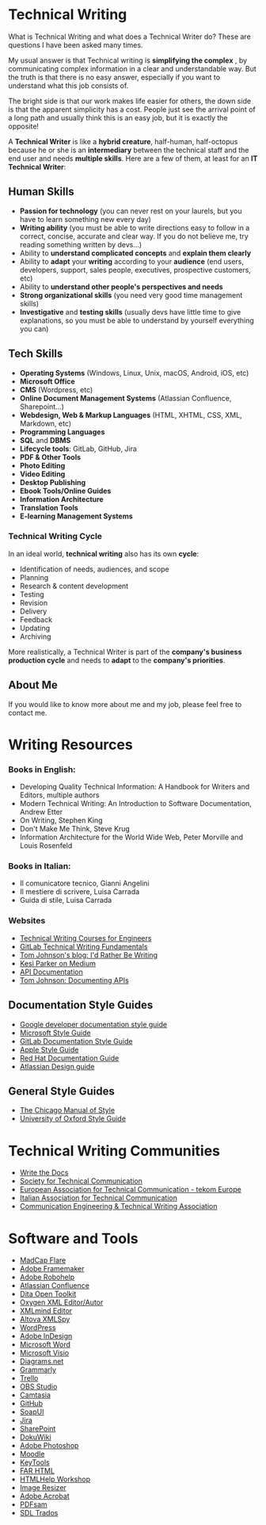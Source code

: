 # Technical Writing

What is Technical Writing and what does a Technical Writer do? These are questions I have been asked many times. 

My usual answer is that Technical writing is  **simplifying the complex** , by communicating complex information in a clear and understandable way. But the truth is that there is no easy answer, especially if you want to understand what this job consists of.

The bright side is that our work makes life easier for others, the down side is that the apparent simplicity has a cost. People just see the arrival point of a long path and usually think this is an easy job, but it is exactly the opposite!

A  **Technical Writer**  is like a  **hybrid creature**, half-human, half-octopus because he or she is an **intermediary** between the technical staff and the end user and needs **multiple skills**.
 Here are a few of them, at least for an **IT Technical Writer**:

## Human Skills

- **Passion for technology** (you can never rest on your laurels, but you have to learn something new every day)
- **Writing ability** (you must be able to write directions easy to follow in a correct, concise, accurate and clear way. If you do not believe me, try reading something written by devs…)
- Ability to **understand complicated concepts** and **explain them clearly**
- Ability to **adapt** your **writing** according to your **audience** (end users, developers, support, sales people, executives, prospective customers, etc)
- Ability to **understand other people&#39;s perspectives and needs**
- **Strong organizational skills** (you need very good time management skills)
- **Investigative** and **testing skills** (usually devs have little time to give explanations, so you must be able to understand by yourself everything you can)

## Tech Skills

- **Operating Systems** (Windows, Linux, Unix, macOS, Android, iOS, etc)
- **Microsoft Office**
- **CMS** (Wordpress, etc)
- **Online Document Management Systems** (Atlassian Confluence, Sharepoint…)
- **Webdesign, Web &amp; Markup Languages** (HTML, XHTML, CSS, XML, Markdown, etc)
- **Programming Languages**
- **SQL** and **DBMS**
- **Lifecycle tools**: GitLab, GitHub, Jira
- **PDF &amp; Other Tools**
- **Photo Editing**
- **Video Editing**
- **Desktop Publishing**
- **Ebook Tools/Online Guides**
- **Information Architecture**
- **Translation Tools**
- **E-learning Management Systems**

### **Technical Writing Cycle**

In an ideal world, **technical writing** also has its own **cycle**:

- Identification of needs, audiences, and scope
- Planning
- Research &amp; content development
- Testing
- Revision
- Delivery
- Feedback
- Updating
- Archiving

More realistically, a Technical Writer is part of the **company&#39;s business production cycle** and needs to **adapt** to the **company's priorities**.

## About Me

If you would like to know more about me and my job, please feel free to contact me.

# Writing Resources

### **Books in English:**

- Developing Quality Technical Information: A Handbook for Writers and Editors, multiple authors
- Modern Technical Writing: An Introduction to Software Documentation, Andrew Etter
- On Writing, Stephen King
- Don&#39;t Make Me Think, Steve Krug
- Information Architecture for the World Wide Web, Peter Morville and Louis Rosenfeld

### **Books in Italian:**

- Il comunicatore tecnico, Gianni Angelini
- Il mestiere di scrivere, Luisa Carrada
- Guida di stile, Luisa Carrada

### **Websites**

- [Technical Writing Courses for Engineers](https://developers.google.com/tech-writing)
- [GitLab Technical Writing Fundamentals](https://about.gitlab.com/handbook/engineering/ux/technical-writing/fundamentals/)
- [Tom Johnson&#39;s blog: I&#39;d Rather Be Writing](https://idratherbewriting.com/)
- [Kesi Parker on Medium](https://medium.com/@kesiparker)
- [API Documentation](https://smartbear.com/state-of-software-quality/api/documentation/)
- [Tom Johnson: Documenting APIs](https://idratherbewriting.com/learnapidoc/)

## Documentation Style Guides

- [Google developer documentation style guide](https://developers.google.com/style)
- [Microsoft Style Guide](https://docs.microsoft.com/en-us/style-guide/welcome/)
- [GitLab Documentation Style Guide](https://docs.gitlab.com/ee/development/documentation/styleguide/)
- [Apple Style Guide](https://help.apple.com/applestyleguide/#/apsg1eef9171)
- [Red Hat Documentation Guide](https://redhat-documentation.github.io/)
- [Atlassian Design guide](https://atlassian.design/content/)

## General Style Guides

- [The Chicago Manual of Style](https://www.chicagomanualofstyle.org/)
- [University of Oxford Style Guide](https://www.ox.ac.uk/sites/files/oxford/media_wysiwyg/University%20of%20Oxford%20Style%20Guide.pdf)

# Technical Writing Communities

- [Write the Docs](https://www.writethedocs.org/)
- [Society for Technical Communication](https://www.stc.org/)
- [European Association for Technical Communication - tekom Europe](https://www.technical-communication.org/)
- [Italian Association for Technical Communication](http://www.comtec-italia.org/)
- [Communication Engineering &amp; Technical Writing Association](http://www.writec.com/)

# Software and Tools

- [MadCap Flare](https://www.madcapsoftware.com/products/flare/)
- [Adobe Framemaker](https://www.adobe.com/it/products/framemaker.html)
- [Adobe Robohelp](https://www.adobe.com/it/products/robohelp.html)
- [Atlassian Confluence](https://www.atlassian.com/software/confluence)
- [Dita Open Toolkit](https://www.dita-ot.org/)
- [Oxygen XML Editor/Autor](https://www.oxygenxml.com/)
- [XMLmind Editor](https://www.xmlmind.com/xmleditor/)
- [Altova XMLSpy](https://www.altova.com/xmlspy-xml-editor)
- [WordPress](https://wordpress.org/download/)
- [Adobe InDesign](https://www.adobe.com/products/indesign.html)
- [Microsoft Word](https://www.microsoft.com/en/microsoft-365/word)
- [Microsoft Visio](https://www.microsoft.com/it-it/microsoft-365/visio/flowchart-software)
- [Diagrams.net](https://www.draw.io/)
- [Grammarly](https://www.grammarly.com/)
- [Trello](https://trello.com/)
- [OBS Studio](https://obsproject.com/)
- [Camtasia](https://www.techsmith.com/video-editor.html)
- [GitHub](https://github.com/)
- [SoapUI](https://www.soapui.org/)
- [Jira](https://www.atlassian.com/software/jira)
- [SharePoint](https://www.microsoft.com/en-ww/microsoft-365/sharepoint/collaboration)
- [DokuWiki](https://www.dokuwiki.org/dokuwiki)
- [Adobe Photoshop](https://www.adobe.com/products/photoshop.html)
- [Moodle](https://moodle.org/)
- [KeyTools](https://www.help-info.de/kb/en/HTMLHelp/files/KeyToolsSetup.zip)
- [FAR HTML](https://www.helpwaregroup.com/download)
- [HTMLHelp Workshop](https://docs.microsoft.com/en-us/previous-versions/windows/desktop/htmlhelp/microsoft-html-help-downloads)
- [Image Resizer](https://docs.microsoft.com/en-us/windows/powertoys/image-resizer)
- [Adobe Acrobat](https://www.adobe.com/acrobat.html)
- [PDFsam](https://pdfsam.org/)
- [SDL Trados](https://www.trados.com/products/trados-studio/)
